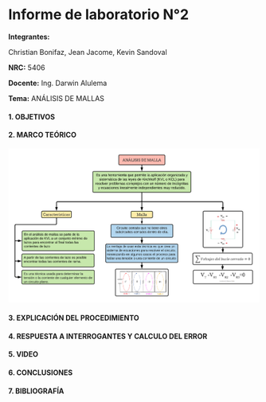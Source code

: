 # Informe de laboratorio N°2
**Integrantes:**

Christian Bonifaz, Jean Jacome, Kevin Sandoval

**NRC:** 5406

**Docente:** Ing. Darwin Alulema

**Tema:** ANÁLISIS DE MALLAS

#### 1. OBJETIVOS 

#### 2. MARCO TEÓRICO 

<img src="imagenes/mallas.png">

#### 3. EXPLICACIÓN DEL PROCEDIMIENTO

#### 4. RESPUESTA A INTERROGANTES Y CALCULO DEL ERROR 

#### 5. VIDEO

#### 6. CONCLUSIONES 

#### 7. BIBLIOGRAFÍA
